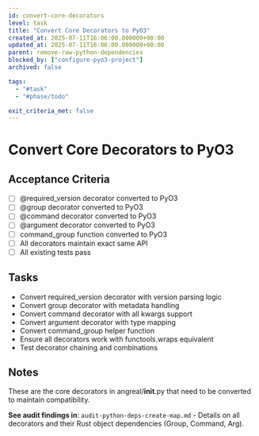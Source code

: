 ```yaml
---
id: convert-core-decorators
level: task
title: "Convert Core Decorators to PyO3"
created_at: 2025-07-11T16:06:00.000000+00:00
updated_at: 2025-07-11T16:06:00.000000+00:00
parent: remove-raw-python-dependencies
blocked_by: ["configure-pyo3-project"]
archived: false

tags:
  - "#task"
  - "#phase/todo"

exit_criteria_met: false
---
```


# Convert Core Decorators to PyO3

## Acceptance Criteria

- [ ] @required_version decorator converted to PyO3
- [ ] @group decorator converted to PyO3
- [ ] @command decorator converted to PyO3
- [ ] @argument decorator converted to PyO3
- [ ] command_group function converted to PyO3
- [ ] All decorators maintain exact same API
- [ ] All existing tests pass

## Tasks

- Convert required_version decorator with version parsing logic
- Convert group decorator with metadata handling
- Convert command decorator with all kwargs support
- Convert argument decorator with type mapping
- Convert command_group helper function
- Ensure all decorators work with functools.wraps equivalent
- Test decorator chaining and combinations

## Notes

These are the core decorators in angreal/__init__.py that need to be converted to maintain compatibility.

**See audit findings in**: `audit-python-deps-create-map.md` - Details on all decorators and their Rust object dependencies (Group, Command, Arg).